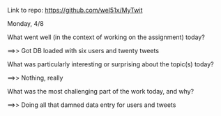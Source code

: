 Link to repo: https://github.com/wel51x/MyTwit

Monday, 4/8

What went well (in the context of working on the assignment) today?

==>> Got DB loaded with six users and twenty tweets

What was particularly interesting or surprising about the topic(s) today?

==>> Nothing, really

What was the most challenging part of the work today, and why?

==>> Doing all that damned data entry for users and tweets
